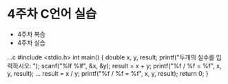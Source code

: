 # 4주차 C언어 실습
 - 4주차 복습
 - 4주차 실습

...c
#include <stdio.h>
int main()
{
double x, y, result;
printf("두개의 실수를 입력하시오: ");
scanf("%lf %lf", &x, &y);
result = x + y; 
printf("%f / %f = %f", x, y, result);
...
result = x / y;
printf("%f / %f = %f", x, y, result);
return 0;
}

